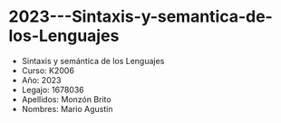 # 2023---Sintaxis-y-semantica-de-los-Lenguajes
- Sintaxis y semántica de los Lenguajes 
- Curso: K2006
- Año: 2023
- Legajo: 1678036
- Apellidos: Monzón Brito
- Nombres: Mario Agustin
